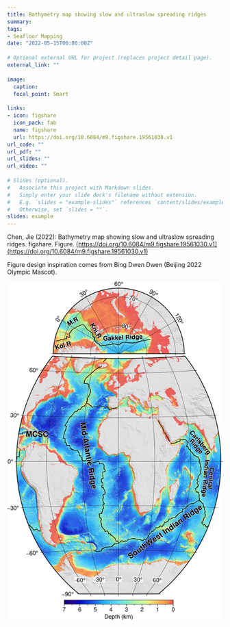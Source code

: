 ```yaml
---
title: Bathymetry map showing slow and ultraslow spreading ridges
summary: 
tags:
- Seafloor Mapping
date: "2022-05-15T00:00:00Z"

# Optional external URL for project (replaces project detail page).
external_link: ""

image:
  caption: 
  focal_point: Smart

links:
- icon: figshare
  icon_pack: fab
  name: figshare
  url: https://doi.org/10.6084/m9.figshare.19561030.v1
url_code: ""
url_pdf: ""
url_slides: ""
url_video: ""

# Slides (optional).
#   Associate this project with Markdown slides.
#   Simply enter your slide deck's filename without extension.
#   E.g. `slides = "example-slides"` references `content/slides/example-slides.md`.
#   Otherwise, set `slides = ""`.
slides: example
---
```


Chen, Jie (2022): Bathymetry map showing slow and ultraslow spreading ridges. figshare. Figure. [https://doi.org/10.6084/m9.figshare.19561030.v1](https://doi.org/10.6084/m9.figshare.19561030.v1)

Figure design inspiration comes from Bing Dwen Dwen (Beijing 2022 Olympic Mascot).

![featured](featured.jpg)
